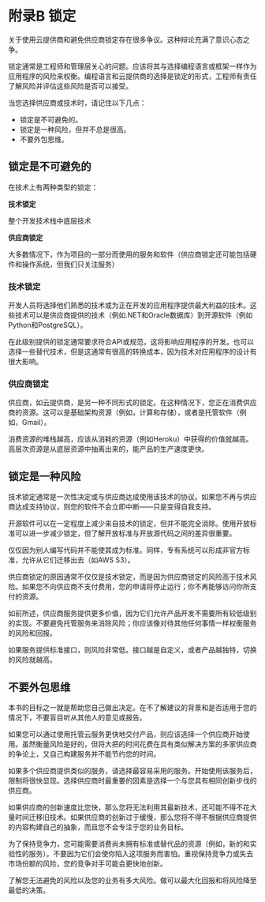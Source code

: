 # 附录B 锁定

关于使用云提供商和避免供应商锁定存在很多争议。这种辩论充满了意识心态之争。

锁定通常是工程师和管理层关心的问题。应该将其与选择编程语言或框架一样作为应用程序的风险来权衡。编程语言和云提供商的选择是锁定的形式，工程师有责任了解风险并评估这些风险是否可以接受。

当您选择供应商或技术时，请记住以下几点：

 - 锁定是不可避免的。
 - 锁定是一种风险，但并不总是很高。
 - 不要外包思维。

## 锁定是不可避免的

在技术上有两种类型的锁定：

**技术锁定**

整个开发技术栈中底层技术

**供应商锁定**

大多数情况下，作为项目的一部分而使​​用的服务和软件（供应商锁定还可能包括硬件和操作系统，但我们只关注服务）

### 技术锁定

开发人员将选择他们熟悉的技术或为正在开发的应用程序提供最大利益的技术。这些技术可以是供应商提供的技术（例如.NET和Oracle数据库）到开源软件（例如Python和PostgreSQL）。

在此级别提供的锁定通常要求符合API或规范，这将影响应用程序的开发。也可以选择一些替代技术，但是这通常有很高的转换成本，因为技术对应用程序的设计有很大影响。

### 供应商锁定

供应商，如云提供商，是另一种不同形式的锁定。在这种情况下，您正在消费供应商的资源。这可以是基础架构资源（例如，计算和存储），或者是托管软件（例如，Gmail）。

消费资源的堆栈越高，应该从消耗的资源（例如Heroku）中获得的价值就越高。高层次资源是从底层资源中抽离出来的，能产品的生产速度更快。

## 锁定是一种风险

技术锁定通常是一次性决定或与供应商达成使用该技术的协议。如果您不再与供应商达成支持协议，则您的软件不会立即中断——只是变得自我支持。

开源软件可以在一定程度上减少来自技术的锁定，但并不能完全消除。使用开放标准可以进一步减少锁定，但了解开放标准与开放源代码之间的差异很重要。

仅仅因为别人编写代码并不能使其成为标准。同样，专有系统可以形成非官方标准，允许从它们迁移出去（如AWS S3）。

供应商锁定的原因通常不仅仅是技术锁定，而是因为供应商锁定的风险高于技术风险。如果您不向供应商不支付费用，您的申请将停止运行；你不再能够访问你所支付的资源。

如前所述，供应商服务提供更多价值，因为它们允许产品开发不需要所有较低级别的实现。不要避免托管服务来消除风险；你应该像对待其他任何事情一样权衡服务的风险和回报。

如果服务提供标准接口，则风险非常低。接口越是自定义，或者产品越独特，切换的风险就越高。

## 不要外包思维

本书的目标之一就是帮助您自己做出决定。在不了解建议的背景和是否适用于您的情况下，不要盲目听从其他人的意见或报告。

如果您可以通过使用托管云服务更快地交付产品，则应该选择一个供应商开始使用。虽然衡量风险是好的，但将大把的时间花费在具有类似解决方案的多家供应商的争论上，又自己构建服务并不能节约您的时间。

如果多个供应商提供类似的服务，请选择最容易采用的服务。开始使用该服务后，限制将很快显现。选择供应商时最重要的因素是选择一个与您具有相同创新步伐的供应商。

如果供应商的创新速度比您快，那么您将无法利用其最新技术，还可能不得不花大量时间迁移旧技术。如果供应商的创新过于缓慢，那么您将不得不根据供应商提供的内容构建自己的抽象，而且您不会专注于您的业务目标。

为了保持竞争力，您可能需要消费尚未拥有标准或替代品的资源（例如，新的和实验性的服务）。不要因为它们会使你陷入这项服务而害怕。重视保持竞争力或失去市场份额的风险，您的竞争对手可能会更快地创新。

了解您无法避免的风险以及您的业务有多大风险。做可以最大化回报和将风险降至最低的决策。
